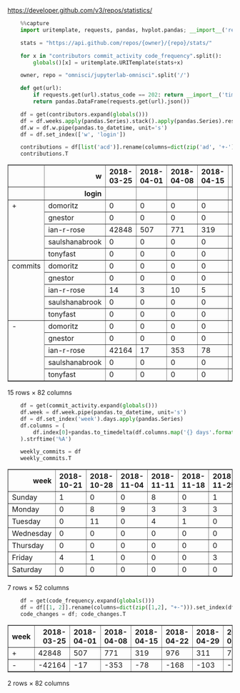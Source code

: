 https://developer.github.com/v3/repos/statistics/


```python
    %%capture
    import uritemplate, requests, pandas, hvplot.pandas; __import__('requests_cache').install_cache('stats')
```


```python
    stats = "https://api.github.com/repos/{owner}/{repo}/stats/"
```


```python
    for x in "contributors commit_activity code_frequency".split():
        globals()[x] = uritemplate.URITemplate(stats+x)
```


```python
    owner, repo = "omnisci/jupyterlab-omnisci".split('/')
```


```python
    def get(url):
        if requests.get(url).status_code == 202: return __import__('time').sleep(1) or get(url)
        return pandas.DataFrame(requests.get(url).json())
```


```python
    df = get(contributors.expand(globals()))
    df = df.weeks.apply(pandas.Series).stack().apply(pandas.Series).reset_index(-1, drop=True).join(df.author.apply(pandas.Series))
    df.w = df.w.pipe(pandas.to_datetime, unit='s')
    df = df.set_index(['w', 'login'])

    contributions = df[list('acd')].rename(columns=dict(zip('ad', '+-'), c='commits')).unstack('login')
    contributions.T
```




<div>
<style scoped>
    .dataframe tbody tr th:only-of-type {
        vertical-align: middle;
    }

    .dataframe tbody tr th {
        vertical-align: top;
    }

    .dataframe thead th {
        text-align: right;
    }
</style>
<table border="1" class="dataframe">
  <thead>
    <tr style="text-align: right;">
      <th></th>
      <th>w</th>
      <th>2018-03-25</th>
      <th>2018-04-01</th>
      <th>2018-04-08</th>
      <th>2018-04-15</th>
      <th>2018-04-22</th>
      <th>2018-04-29</th>
      <th>2018-05-06</th>
      <th>2018-05-13</th>
      <th>2018-05-20</th>
      <th>2018-05-27</th>
      <th>...</th>
      <th>2019-08-11</th>
      <th>2019-08-18</th>
      <th>2019-08-25</th>
      <th>2019-09-01</th>
      <th>2019-09-08</th>
      <th>2019-09-15</th>
      <th>2019-09-22</th>
      <th>2019-09-29</th>
      <th>2019-10-06</th>
      <th>2019-10-13</th>
    </tr>
    <tr>
      <th></th>
      <th>login</th>
      <th></th>
      <th></th>
      <th></th>
      <th></th>
      <th></th>
      <th></th>
      <th></th>
      <th></th>
      <th></th>
      <th></th>
      <th></th>
      <th></th>
      <th></th>
      <th></th>
      <th></th>
      <th></th>
      <th></th>
      <th></th>
      <th></th>
      <th></th>
      <th></th>
    </tr>
  </thead>
  <tbody>
    <tr>
      <td rowspan="5" valign="top">+</td>
      <td>domoritz</td>
      <td>0</td>
      <td>0</td>
      <td>0</td>
      <td>0</td>
      <td>0</td>
      <td>0</td>
      <td>0</td>
      <td>0</td>
      <td>0</td>
      <td>0</td>
      <td>...</td>
      <td>0</td>
      <td>0</td>
      <td>0</td>
      <td>0</td>
      <td>0</td>
      <td>0</td>
      <td>0</td>
      <td>0</td>
      <td>0</td>
      <td>0</td>
    </tr>
    <tr>
      <td>gnestor</td>
      <td>0</td>
      <td>0</td>
      <td>0</td>
      <td>0</td>
      <td>0</td>
      <td>0</td>
      <td>0</td>
      <td>0</td>
      <td>0</td>
      <td>0</td>
      <td>...</td>
      <td>0</td>
      <td>0</td>
      <td>0</td>
      <td>0</td>
      <td>0</td>
      <td>0</td>
      <td>0</td>
      <td>0</td>
      <td>0</td>
      <td>0</td>
    </tr>
    <tr>
      <td>ian-r-rose</td>
      <td>42848</td>
      <td>507</td>
      <td>771</td>
      <td>319</td>
      <td>551</td>
      <td>311</td>
      <td>0</td>
      <td>0</td>
      <td>0</td>
      <td>0</td>
      <td>...</td>
      <td>0</td>
      <td>0</td>
      <td>656</td>
      <td>149</td>
      <td>0</td>
      <td>0</td>
      <td>0</td>
      <td>0</td>
      <td>0</td>
      <td>0</td>
    </tr>
    <tr>
      <td>saulshanabrook</td>
      <td>0</td>
      <td>0</td>
      <td>0</td>
      <td>0</td>
      <td>410</td>
      <td>0</td>
      <td>70</td>
      <td>456</td>
      <td>28</td>
      <td>225</td>
      <td>...</td>
      <td>1671</td>
      <td>0</td>
      <td>0</td>
      <td>0</td>
      <td>0</td>
      <td>0</td>
      <td>0</td>
      <td>0</td>
      <td>0</td>
      <td>0</td>
    </tr>
    <tr>
      <td>tonyfast</td>
      <td>0</td>
      <td>0</td>
      <td>0</td>
      <td>0</td>
      <td>15</td>
      <td>0</td>
      <td>0</td>
      <td>0</td>
      <td>0</td>
      <td>0</td>
      <td>...</td>
      <td>0</td>
      <td>0</td>
      <td>0</td>
      <td>0</td>
      <td>0</td>
      <td>0</td>
      <td>0</td>
      <td>0</td>
      <td>0</td>
      <td>0</td>
    </tr>
    <tr>
      <td rowspan="5" valign="top">commits</td>
      <td>domoritz</td>
      <td>0</td>
      <td>0</td>
      <td>0</td>
      <td>0</td>
      <td>0</td>
      <td>0</td>
      <td>0</td>
      <td>0</td>
      <td>0</td>
      <td>0</td>
      <td>...</td>
      <td>0</td>
      <td>0</td>
      <td>0</td>
      <td>0</td>
      <td>0</td>
      <td>0</td>
      <td>0</td>
      <td>0</td>
      <td>0</td>
      <td>0</td>
    </tr>
    <tr>
      <td>gnestor</td>
      <td>0</td>
      <td>0</td>
      <td>0</td>
      <td>0</td>
      <td>0</td>
      <td>0</td>
      <td>0</td>
      <td>0</td>
      <td>0</td>
      <td>0</td>
      <td>...</td>
      <td>0</td>
      <td>0</td>
      <td>0</td>
      <td>0</td>
      <td>0</td>
      <td>0</td>
      <td>0</td>
      <td>0</td>
      <td>0</td>
      <td>0</td>
    </tr>
    <tr>
      <td>ian-r-rose</td>
      <td>14</td>
      <td>3</td>
      <td>10</td>
      <td>5</td>
      <td>8</td>
      <td>9</td>
      <td>0</td>
      <td>0</td>
      <td>0</td>
      <td>0</td>
      <td>...</td>
      <td>0</td>
      <td>0</td>
      <td>5</td>
      <td>4</td>
      <td>0</td>
      <td>0</td>
      <td>0</td>
      <td>0</td>
      <td>0</td>
      <td>0</td>
    </tr>
    <tr>
      <td>saulshanabrook</td>
      <td>0</td>
      <td>0</td>
      <td>0</td>
      <td>0</td>
      <td>8</td>
      <td>0</td>
      <td>1</td>
      <td>3</td>
      <td>2</td>
      <td>7</td>
      <td>...</td>
      <td>10</td>
      <td>0</td>
      <td>0</td>
      <td>0</td>
      <td>0</td>
      <td>0</td>
      <td>0</td>
      <td>0</td>
      <td>0</td>
      <td>0</td>
    </tr>
    <tr>
      <td>tonyfast</td>
      <td>0</td>
      <td>0</td>
      <td>0</td>
      <td>0</td>
      <td>1</td>
      <td>0</td>
      <td>0</td>
      <td>0</td>
      <td>0</td>
      <td>0</td>
      <td>...</td>
      <td>0</td>
      <td>0</td>
      <td>0</td>
      <td>0</td>
      <td>0</td>
      <td>0</td>
      <td>0</td>
      <td>0</td>
      <td>0</td>
      <td>0</td>
    </tr>
    <tr>
      <td rowspan="5" valign="top">-</td>
      <td>domoritz</td>
      <td>0</td>
      <td>0</td>
      <td>0</td>
      <td>0</td>
      <td>0</td>
      <td>0</td>
      <td>0</td>
      <td>0</td>
      <td>0</td>
      <td>0</td>
      <td>...</td>
      <td>0</td>
      <td>0</td>
      <td>0</td>
      <td>0</td>
      <td>0</td>
      <td>0</td>
      <td>0</td>
      <td>0</td>
      <td>0</td>
      <td>0</td>
    </tr>
    <tr>
      <td>gnestor</td>
      <td>0</td>
      <td>0</td>
      <td>0</td>
      <td>0</td>
      <td>0</td>
      <td>0</td>
      <td>0</td>
      <td>0</td>
      <td>0</td>
      <td>0</td>
      <td>...</td>
      <td>0</td>
      <td>0</td>
      <td>0</td>
      <td>0</td>
      <td>0</td>
      <td>0</td>
      <td>0</td>
      <td>0</td>
      <td>0</td>
      <td>0</td>
    </tr>
    <tr>
      <td>ian-r-rose</td>
      <td>42164</td>
      <td>17</td>
      <td>353</td>
      <td>78</td>
      <td>111</td>
      <td>103</td>
      <td>0</td>
      <td>0</td>
      <td>0</td>
      <td>0</td>
      <td>...</td>
      <td>0</td>
      <td>0</td>
      <td>1814</td>
      <td>73</td>
      <td>0</td>
      <td>0</td>
      <td>0</td>
      <td>0</td>
      <td>0</td>
      <td>0</td>
    </tr>
    <tr>
      <td>saulshanabrook</td>
      <td>0</td>
      <td>0</td>
      <td>0</td>
      <td>0</td>
      <td>56</td>
      <td>0</td>
      <td>33</td>
      <td>127</td>
      <td>28</td>
      <td>12</td>
      <td>...</td>
      <td>4720</td>
      <td>0</td>
      <td>0</td>
      <td>0</td>
      <td>0</td>
      <td>0</td>
      <td>0</td>
      <td>0</td>
      <td>0</td>
      <td>0</td>
    </tr>
    <tr>
      <td>tonyfast</td>
      <td>0</td>
      <td>0</td>
      <td>0</td>
      <td>0</td>
      <td>1</td>
      <td>0</td>
      <td>0</td>
      <td>0</td>
      <td>0</td>
      <td>0</td>
      <td>...</td>
      <td>0</td>
      <td>0</td>
      <td>0</td>
      <td>0</td>
      <td>0</td>
      <td>0</td>
      <td>0</td>
      <td>0</td>
      <td>0</td>
      <td>0</td>
    </tr>
  </tbody>
</table>
<p>15 rows × 82 columns</p>
</div>




```python
    df = get(commit_activity.expand(globals()))
    df.week = df.week.pipe(pandas.to_datetime, unit='s')
    df = df.set_index('week').days.apply(pandas.Series)
    df.columns = (
        df.index[0]+pandas.to_timedelta(df.columns.map('{} days'.format))
    ).strftime('%A')

    weekly_commits = df
    weekly_commits.T
```




<div>
<style scoped>
    .dataframe tbody tr th:only-of-type {
        vertical-align: middle;
    }

    .dataframe tbody tr th {
        vertical-align: top;
    }

    .dataframe thead th {
        text-align: right;
    }
</style>
<table border="1" class="dataframe">
  <thead>
    <tr style="text-align: right;">
      <th>week</th>
      <th>2018-10-21</th>
      <th>2018-10-28</th>
      <th>2018-11-04</th>
      <th>2018-11-11</th>
      <th>2018-11-18</th>
      <th>2018-11-25</th>
      <th>2018-12-02</th>
      <th>2018-12-09</th>
      <th>2018-12-16</th>
      <th>2018-12-23</th>
      <th>...</th>
      <th>2019-08-11</th>
      <th>2019-08-18</th>
      <th>2019-08-25</th>
      <th>2019-09-01</th>
      <th>2019-09-08</th>
      <th>2019-09-15</th>
      <th>2019-09-22</th>
      <th>2019-09-29</th>
      <th>2019-10-06</th>
      <th>2019-10-13</th>
    </tr>
  </thead>
  <tbody>
    <tr>
      <td>Sunday</td>
      <td>1</td>
      <td>0</td>
      <td>0</td>
      <td>8</td>
      <td>0</td>
      <td>1</td>
      <td>0</td>
      <td>0</td>
      <td>0</td>
      <td>0</td>
      <td>...</td>
      <td>0</td>
      <td>0</td>
      <td>0</td>
      <td>0</td>
      <td>0</td>
      <td>0</td>
      <td>0</td>
      <td>0</td>
      <td>0</td>
      <td>0</td>
    </tr>
    <tr>
      <td>Monday</td>
      <td>0</td>
      <td>8</td>
      <td>9</td>
      <td>3</td>
      <td>3</td>
      <td>3</td>
      <td>1</td>
      <td>0</td>
      <td>13</td>
      <td>0</td>
      <td>...</td>
      <td>9</td>
      <td>0</td>
      <td>0</td>
      <td>0</td>
      <td>0</td>
      <td>0</td>
      <td>0</td>
      <td>0</td>
      <td>0</td>
      <td>0</td>
    </tr>
    <tr>
      <td>Tuesday</td>
      <td>0</td>
      <td>11</td>
      <td>0</td>
      <td>4</td>
      <td>1</td>
      <td>0</td>
      <td>0</td>
      <td>0</td>
      <td>0</td>
      <td>0</td>
      <td>...</td>
      <td>1</td>
      <td>0</td>
      <td>0</td>
      <td>0</td>
      <td>0</td>
      <td>0</td>
      <td>0</td>
      <td>0</td>
      <td>0</td>
      <td>0</td>
    </tr>
    <tr>
      <td>Wednesday</td>
      <td>0</td>
      <td>0</td>
      <td>0</td>
      <td>0</td>
      <td>0</td>
      <td>0</td>
      <td>0</td>
      <td>2</td>
      <td>0</td>
      <td>1</td>
      <td>...</td>
      <td>0</td>
      <td>0</td>
      <td>0</td>
      <td>0</td>
      <td>0</td>
      <td>0</td>
      <td>0</td>
      <td>0</td>
      <td>0</td>
      <td>0</td>
    </tr>
    <tr>
      <td>Thursday</td>
      <td>0</td>
      <td>0</td>
      <td>0</td>
      <td>0</td>
      <td>0</td>
      <td>0</td>
      <td>0</td>
      <td>0</td>
      <td>0</td>
      <td>7</td>
      <td>...</td>
      <td>0</td>
      <td>0</td>
      <td>2</td>
      <td>0</td>
      <td>0</td>
      <td>0</td>
      <td>0</td>
      <td>0</td>
      <td>0</td>
      <td>0</td>
    </tr>
    <tr>
      <td>Friday</td>
      <td>4</td>
      <td>1</td>
      <td>0</td>
      <td>0</td>
      <td>0</td>
      <td>3</td>
      <td>0</td>
      <td>0</td>
      <td>0</td>
      <td>0</td>
      <td>...</td>
      <td>0</td>
      <td>0</td>
      <td>3</td>
      <td>4</td>
      <td>0</td>
      <td>0</td>
      <td>0</td>
      <td>0</td>
      <td>0</td>
      <td>0</td>
    </tr>
    <tr>
      <td>Saturday</td>
      <td>0</td>
      <td>0</td>
      <td>0</td>
      <td>0</td>
      <td>0</td>
      <td>0</td>
      <td>0</td>
      <td>0</td>
      <td>0</td>
      <td>0</td>
      <td>...</td>
      <td>0</td>
      <td>0</td>
      <td>0</td>
      <td>0</td>
      <td>0</td>
      <td>0</td>
      <td>0</td>
      <td>0</td>
      <td>0</td>
      <td>0</td>
    </tr>
  </tbody>
</table>
<p>7 rows × 52 columns</p>
</div>




```python
    df = get(code_frequency.expand(globals()))
    df = df[[1, 2]].rename(columns=dict(zip([1,2], "+-"))).set_index(df[0].pipe(pandas.to_datetime, unit='s').rename('week'))
    code_changes = df; code_changes.T
```




<div>
<style scoped>
    .dataframe tbody tr th:only-of-type {
        vertical-align: middle;
    }

    .dataframe tbody tr th {
        vertical-align: top;
    }

    .dataframe thead th {
        text-align: right;
    }
</style>
<table border="1" class="dataframe">
  <thead>
    <tr style="text-align: right;">
      <th>week</th>
      <th>2018-03-25</th>
      <th>2018-04-01</th>
      <th>2018-04-08</th>
      <th>2018-04-15</th>
      <th>2018-04-22</th>
      <th>2018-04-29</th>
      <th>2018-05-06</th>
      <th>2018-05-13</th>
      <th>2018-05-20</th>
      <th>2018-05-27</th>
      <th>...</th>
      <th>2019-08-11</th>
      <th>2019-08-18</th>
      <th>2019-08-25</th>
      <th>2019-09-01</th>
      <th>2019-09-08</th>
      <th>2019-09-15</th>
      <th>2019-09-22</th>
      <th>2019-09-29</th>
      <th>2019-10-06</th>
      <th>2019-10-13</th>
    </tr>
  </thead>
  <tbody>
    <tr>
      <td>+</td>
      <td>42848</td>
      <td>507</td>
      <td>771</td>
      <td>319</td>
      <td>976</td>
      <td>311</td>
      <td>70</td>
      <td>456</td>
      <td>28</td>
      <td>225</td>
      <td>...</td>
      <td>1671</td>
      <td>0</td>
      <td>656</td>
      <td>149</td>
      <td>0</td>
      <td>0</td>
      <td>0</td>
      <td>0</td>
      <td>0</td>
      <td>0</td>
    </tr>
    <tr>
      <td>-</td>
      <td>-42164</td>
      <td>-17</td>
      <td>-353</td>
      <td>-78</td>
      <td>-168</td>
      <td>-103</td>
      <td>-33</td>
      <td>-127</td>
      <td>-28</td>
      <td>-12</td>
      <td>...</td>
      <td>-4720</td>
      <td>0</td>
      <td>-1814</td>
      <td>-73</td>
      <td>0</td>
      <td>0</td>
      <td>0</td>
      <td>0</td>
      <td>0</td>
      <td>0</td>
    </tr>
  </tbody>
</table>
<p>2 rows × 82 columns</p>
</div>


